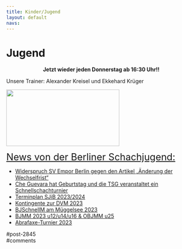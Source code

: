 ```yaml
---
title: Kinder/Jugend 
layout: default
navs:
---
```

<div class="post-2845 page type-page status-publish hentry" id="post-2845">
<h1 class="entry-title">Jugend</h1>
<div class="entry-content">
<p style="text-align: center;"><strong>Jetzt wieder jeden Donnerstag ab 16:30 Uhr!!<br/>
</strong></p>
<p>Unsere Trainer: Alexander Kreisel und Ekkehard Krüger</p>
<p><a href="https://www.narva-schach.de/wordpress/wp-content/uploads/2018/03/0002farbe.jpg"><img alt="" class="size-medium wp-image-3899 aligncenter" decoding="async" height="150" sizes="(max-width: 300px) 100vw, 300px" src="https://www.narva-schach.de/wordpress/wp-content/uploads/2018/03/0002farbe-300x150.jpg" srcset="https://www.narva-schach.de/wordpress/wp-content/uploads/2018/03/0002farbe-300x150.jpg 300w, https://www.narva-schach.de/wordpress/wp-content/uploads/2018/03/0002farbe-768x384.jpg 768w, https://www.narva-schach.de/wordpress/wp-content/uploads/2018/03/0002farbe-1024x512.jpg 1024w, https://www.narva-schach.de/wordpress/wp-content/uploads/2018/03/0002farbe.jpg 1184w" width="300"/></a></p>
<p><span style="text-decoration-line: underline; font-size: 1.8em;">News von der Berliner Schachjugend:</span></p>
<ul><!--via SimplePie with RSSImport--><li><a href="https://www.schachjugend-in-berlin.de/widerspruch-sv-empor-berlin-gegen-den-artikel-aenderung-der-wechselfrist/" title="Widerspruch SV Empor Berlin gegen den Artikel „Änderung der Wechselfrist“">Widerspruch SV Empor Berlin gegen den Artikel „Änderung der Wechselfrist“</a></li><li><a href="https://www.schachjugend-in-berlin.de/che-guevara-hat-geburtstag-und-die-tsg-veranstaltet-ein-schnellschachturnier/" title="Che Guevara hat Geburtstag und die TSG veranstaltet ein Schnellschachturnier">Che Guevara hat Geburtstag und die TSG veranstaltet ein Schnellschachturnier</a></li><li><a href="https://www.schachjugend-in-berlin.de/terminplan-sjib-2023-2024/" title="Terminplan SJiB 2023/2024">Terminplan SJiB 2023/2024</a></li><li><a href="https://www.schachjugend-in-berlin.de/kontingente-zur-dvm-2023/" title="Kontingente zur DVM 2023">Kontingente zur DVM 2023</a></li><li><a href="https://www.schachjugend-in-berlin.de/bjschnellm-am-mueggelsee-2023/" title="BJSchnellM am Müggelsee 2023">BJSchnellM am Müggelsee 2023</a></li><li><a href="https://www.schachjugend-in-berlin.de/bjmm-2023-u12-u14-u16-objmm-u25/" title="BJMM 2023 u12/u14/u16 &amp; OBJMM u25">BJMM 2023 u12/u14/u16 &amp; OBJMM u25</a></li><li><a href="https://www.schachjugend-in-berlin.de/abrafaxe-turnier-2023/" title="Abrafaxe-Turnier 2023">Abrafaxe-Turnier 2023</a></li></ul>
</div><!-- .entry-content -->
</div> #post-2845 
<div id="comments">
</div> #comments 

